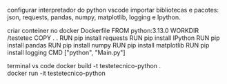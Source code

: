 configurar interpretador do python vscode
importar bibliotecas e pacotes: json, requests, pandas, numpy, matplotlib, logging e Ipython. 


criar conteiner no docker
Dockerfile
FROM python:3.13.0
WORKDIR /testetec
COPY .  . 
RUN pip install requests
RUN pip install IPython
RUN pip install pandas 
RUN pip install numpy 
RUN pip install matplotlib
RUN pip install logging
CMD ["python", "Main.py"]


terminal vs code
docker build -t testetecnico-python .   
docker run -it testetecnico-python
